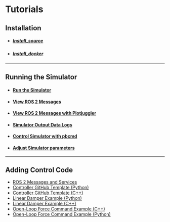 # Tutorials
## Installation
- ##### [Install_source](Install/Install_source.md)
- ##### [Install_docker](/Tutorials/Install/Install_docker/)
---
## Running the Simulator
- #### [Run the Simulator](Simulation/RunSimulator.md)
- #### [View ROS 2 Messages](Simulation/SimulatorOutputROS.md)
- #### [View ROS 2 Messages with Plotjuggler](Simulation/SimulatorOutputPlotjuggler.md)
- #### [Simulator Output Data Logs](Simulation/SimulatorOutputLogs.md)
- #### [Control Simulator with pbcmd](Simulation/SimulatorInteractionPbcmd.md)
- #### [Adjust Simulator parameters](Simulation/SimulatorParameters.md)
---
## Adding Control Code
   - [ROS 2 Messages and Services](ROS2/MessagesAndServices.md)
   - [Controller GitHub Template (Python)](ROS2/PythonTemplate.md)
   - [Controller GitHub Template (C++)](ROS2/CPPTemplate.md)
   - [Linear Damper Example (Python)](ROS2/PythonLinearDamperExample.md)
   - [Linear Damper Example (C++)](ROS2/CppLinearDamperExample.md)
   - [Open-Loop Force Command Example (C++)](ROS2/CPPOpenLoopControl.md)
   - [Open-Loop Force Command Example (Python)](ROS2/PythonOpenLoopControl.md)